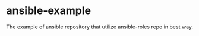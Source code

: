 ansible-example
===============

The example of ansible repository that utilize ansible-roles repo in best way.

